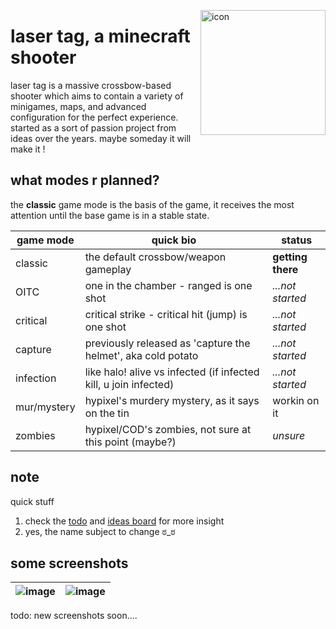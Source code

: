 <img
    align="right" alt="icon" width="200px"
    src="https://github.com/katelyynn/laser-tag/assets/46572320/2190371b-0f82-4956-b7ce-7d00c88fdc4f"
/>

# laser tag, a minecraft shooter

laser tag is a massive crossbow-based shooter which aims to contain a variety of minigames, maps, and
advanced configuration for the perfect experience. started as a sort of passion project from ideas over
the years. maybe someday it will make it !

## what modes r planned?

the **classic** game mode is the basis of the game, it receives the most attention until the base game is in a stable state.

| game mode | quick bio | status |
| --------- | --------- | ------ |
| classic   | the default crossbow/weapon gameplay | **getting there** |
| OITC      | one in the chamber - ranged is one shot | *...not started* |
| critical  | critical strike - critical hit (jump) is one shot | *...not started* |
| capture   | previously released as 'capture the helmet', aka cold potato | *...not started* |
| infection | like halo! alive vs infected (if infected kill, u join infected) | *...not started* |
| mur/mystery | hypixel's murdery mystery, as it says on the tin | workin on it |
| zombies | hypixel/COD's zombies, not sure at this point (maybe?) | *unsure* |

## note

quick stuff
1. check the [todo](./todo.md) and [ideas board](./ideas.md) for more insight
2. yes, the name subject to change ಠ_ಠ

## some screenshots

| ![image](https://user-images.githubusercontent.com/46572320/216741952-405df933-1312-4e49-8ca3-66339dd589b3.png) | ![image](https://user-images.githubusercontent.com/46572320/216742077-1206ea00-466a-4375-a246-f093efc80937.png) |
|-|-|

todo: new screenshots soon....